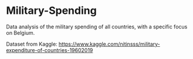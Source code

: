 # Military-Spending
Data analysis of the military spending of all countries, with a specific focus on Belgium.

Dataset from Kaggle: https://www.kaggle.com/nitinsss/military-expenditure-of-countries-19602019
